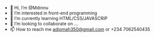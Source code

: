- 👋 Hi, I’m @Mdinnu
- 👀 I’m interested in front-end programming 
- 🌱 I’m currently learning HTML/CSS/JAVASCRIP 
- 💞️ I’m looking to collaborate on ...
- 📫 How to reach me adiomah350@gmail.com or +234 7062540435

<!---
Mdinnu/Mdinnu is a ✨ special ✨ repository because its `README.md` (this file) appears on your GitHub profile.
You can click the Preview link to take a look at your changes.
--->
